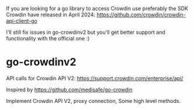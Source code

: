 If you are looking for a go library to access Crowdin use preferably the SDK Crowdin have released in April 2024: https://github.com/crowdin/crowdin-api-client-go

I'll still fix issues in go-crowdinv2 but you'll get better support and functionality with the official one :)

# go-crowdinv2
API calls for Crowdin API V2: https://support.crowdin.com/enterprise/api/

Inspired by https://github.com/medisafe/go-crowdin


Implement Crowdin API V2, proxy connection, Some high level methods. 
